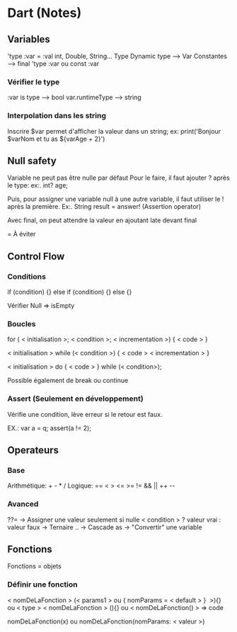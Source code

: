 # Dart (Notes)
## Variables
'type :var = :val
int, Double, String... Type
Dynamic type --> Var
Constantes --> final 'type :var ou const :var
### Vérifier le type
:var is type --> bool
var.runtimeType --> string
### Interpolation dans les string
Inscrire $var permet d'afficher la valeur dans un string; ex: print('Bonjour $varNom et tu as ${varAge + 2}')
## Null safety
Variable ne peut pas être nulle par défaut
Pour le faire, il faut ajouter ? après le type:
ex:. int? age;

Puis, pour assigner une variable null à une autre variable, il faut utiliser le ! après la première. Ex:. String result = answer! (Assertion operator)

Avec final, on peut attendre la valeur en ajoutant late devant final

= À éviter

## Control Flow
### Conditions
if (condition) {} 
else if (condition) {} 
else {}

Vérifier Null => isEmpty

### Boucles
 for ( < initialisation >;  < condition >;  < incrementation >) {
    < code >
  }

  < initialisation >
  while (< condition >) {
    < code >
    < incrementation >
  }

  < initialisation >
  do {
    < code >
  } while (< condition>);

Possible également de break ou continue

### Assert (Seulement en développement)
Vérifie une condition, lève erreur si le retour est faux.

EX.:   var a = q; assert(a != 2);

## Operateurs
### Base
Arithmétique: + - * / 
Logique: == < > <= >= != && || ++ --

### Avanced
??= -> Assigner une valeur seulement si nulle
< condition > ? valeur vrai : valeur faux -> Ternaire
.. -> Cascade
as -> "Convertir" une variable 

## Fonctions
Fonctions = objets

### Définir une fonction
< nomDeLaFonction > (< params1 > ou { nomParams = < default > }  >){} 
ou
< type > < nomDeLaFonction > (){}
ou
< nomDeLaFonction() > => code

nomDeLaFonction(x) ou nomDeLaFonction(nomParams: < valeur >)